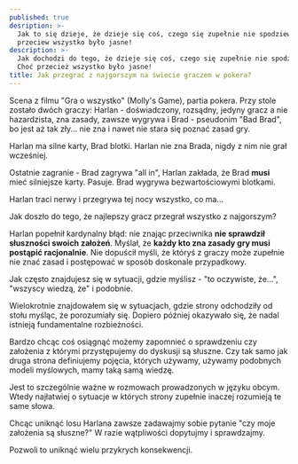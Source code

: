 ```yaml
---
published: true
desription: >-
  Jak to się dzieje, że dzieje się coś, czego się zupełnie nie spodziewamy? Choć
  przeciew wszystko było jasne!
description: >-
  Jak dochodzi do tego, że dzieje się coś, czego się zupełnie nie spodziewamy?
  Choć przecież wszystko było jasne!
title: Jak przegrać z najgorszym na świecie graczem w pokera?
---
```



Scena z filmu "Gra o wszystko" (Molly's Game), partia pokera. Przy stole zostało dwóch graczy: Harlan - doświadczony, rozsądny, jedyny gracz a nie hazardzista, zna zasady, zawsze wygrywa i Brad - pseudonim "Bad Brad", bo jest aż tak zły... nie zna i nawet nie stara się poznać zasad gry. 

Harlan ma silne karty, Brad blotki. Harlan nie zna Brada, nigdy z nim nie grał wcześniej. 

Ostatnie zagranie - Brad zagrywa "all in", Harlan zakłada, że Brad **musi** mieć silniejsze karty. Pasuje. Brad wygrywa bezwartościowymi blotkami. 

Harlan traci nerwy i przegrywa tej nocy wszystko, co ma...

Jak doszło do tego, że najlepszy gracz przegrał wszystko z najgorszym?

Harlan popełnił kardynalny błąd: nie znając przeciwnika **nie sprawdził słuszności swoich założeń**. Myślał, że **każdy kto zna zasady gry musi postąpić racjonalnie**. Nie dopuścił myśli, że któryś z graczy może zupełnie nie znać zasad i postępować w sposób doskonale przypadkowy.

Jak często znajdujesz się w sytuacji, gdzie myślisz - "to oczywiste, że...", "wszyscy wiedzą, że" i podobnie.

Wielokrotnie znajdowałem się w sytuacjach, gdzie strony odchodziły od stołu myśląc, że porozumiały się. Dopiero później okazywało się, że nadal istnieją fundamentalne rozbieżności.

Bardzo chcąc coś osiągnąć możemy zapomnieć o sprawdzeniu czy założenia z którymi przystępujemy do dyskusji są słuszne. Czy tak samo jak druga strona definiujemy pojęcia, których używamy, używamy podobnych modeli myślowych, mamy taką samą wiedzę.

Jest to szczególnie ważne w rozmowach prowadzonych w języku obcym. Wtedy najłatwiej o sytuacje w których strony zupełnie inaczej rozumieją te same słowa.

Chcąc uniknąć losu Harlana zawsze zadawajmy sobie pytanie "czy moje założenia są słuszne?"
W razie wątpliwości dopytujmy i sprawdzajmy. 

Pozwoli to uniknąć wielu przykrych konsekwencji.
